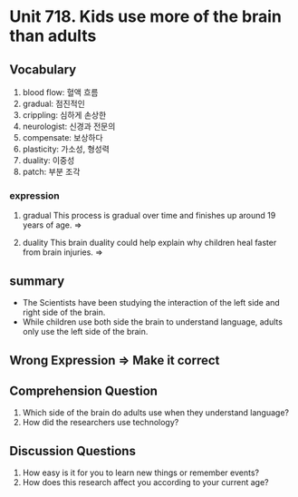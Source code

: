# Unit 718. Kids use more of the brain than adults

## Vocabulary
1. blood flow: 혈액 흐름
2. gradual: 점진적인
3. crippling: 심하게 손상한
4. neurologist: 신경과 전문의
5. compensate: 보상하다
6. plasticity: 가소성, 형성력
7. duality: 이중성
8. patch: 부분 조각

### expression
1. gradual
This process is gradual over time and finishes up around 19 years of age.
=>

2. duality
This brain duality could help explain why children heal faster from brain injuries.
=>

## summary
- The Scientists have been studying the interaction of the left side and right side of the brain.
- While children use both side the brain to understand language, adults only use the left side of the brain.

## Wrong Expression => Make it correct


## Comprehension Question
1. Which side of the brain do adults use when they understand language?
2. How did the researchers use technology?

## Discussion Questions
1. How easy is it for you to learn new things or remember events?
2. How does this research affect you according to your current age?
